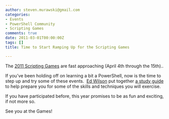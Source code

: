 ```yaml
---
author: steven.murawski@gmail.com
categories:
- Events
- PowerShell Community
- Scripting Games
comments: true
date: 2011-03-01T00:00:00Z
tags: []
title: Time to Start Ramping Up for the Scripting Games

---
```


The <a href="http://blogs.technet.com/b/heyscriptingguy/archive/2011/02/19/2011-scripting-games-all-links-on-one-page.aspx" target="_blank">2011 Scripting Games</a> are fast approaching (April 4th through the 15th)..



If you’ve been holding off on learning a bit a PowerShell, now is the time to step up and try some of these events.&#160; <a href="http://twitter.com/scriptingguys" target="_blank">Ed Wilson</a> put together <a href="http://blogs.technet.com/b/heyscriptingguy/archive/2011/02/11/2011-scripting-games-study-guide.aspx" target="_blank">a study guide</a> to help prepare you for some of the skills and techniques you will exercise.



If you have participated before, this year promises to be as fun and exciting, if not more so.



See you at the Games!

